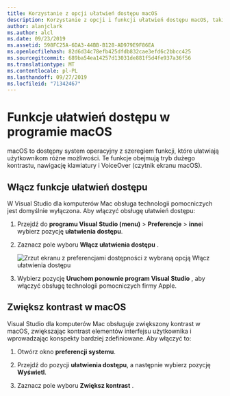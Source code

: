 ```yaml
---
title: Korzystanie z opcji ułatwień dostępu macOS
description: Korzystanie z opcji i funkcji ułatwień dostępu macOS, takich jak wysoki kontrast, Nawigacja po klawiaturze i VoiceOver
author: alanjclark
ms.author: alcl
ms.date: 09/23/2019
ms.assetid: 598FC25A-6DA3-44BB-B128-AD979E9F86EA
ms.openlocfilehash: 82d6d34c78efb425dfdb832cae3efd6c2bbcc425
ms.sourcegitcommit: 689ba54ea14257d13031de881f5d4fe937a36f56
ms.translationtype: MT
ms.contentlocale: pl-PL
ms.lasthandoff: 09/27/2019
ms.locfileid: "71342467"
---
```

# <a name="accessibility-features-of-macos"></a>Funkcje ułatwień dostępu w programie macOS

macOS to dostępny system operacyjny z szeregiem funkcji, które ułatwiają użytkownikom różne możliwości. Te funkcje obejmują tryb dużego kontrastu, nawigację klawiatury i VoiceOver (czytnik ekranu macOS).

## <a name="enable-accessibility-features"></a>Włącz funkcje ułatwień dostępu

W Visual Studio dla komputerów Mac obsługa technologii pomocniczych jest domyślnie wyłączona. Aby włączyć obsługę ułatwień dostępu:

1. Przejdź do **programu Visual Studio (menu)**  > **Preferencje** > **inne**i wybierz pozycję **ułatwienia dostępu**.

1. Zaznacz pole wyboru **Włącz ułatwienia dostępu** .

   ![Zrzut ekranu z preferencjami dostępności z wybraną opcją Włącz ułatwienia dostępu](media/accessibility-preferences.png)

1. Wybierz pozycję **Uruchom ponownie program Visual Studio** , aby włączyć obsługę technologii pomocniczych firmy Apple.

## <a name="increase-the-contrast-in-macos"></a>Zwiększ kontrast w macOS

Visual Studio dla komputerów Mac obsługuje zwiększony kontrast w macOS, zwiększając kontrast elementów interfejsu użytkownika i wprowadzając konspekty bardziej zdefiniowane. Aby włączyć to:

1. Otwórz okno **preferencji systemu**.

1. Przejdź do pozycji **ułatwienia dostępu**, a następnie wybierz pozycję **Wyświetl**.

1. Zaznacz pole wyboru **Zwiększ kontrast** .